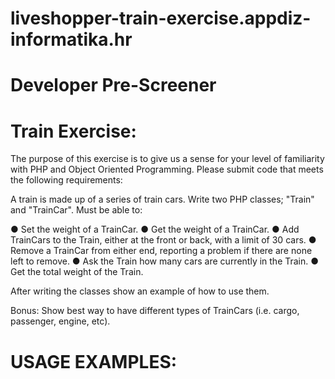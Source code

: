 # liveshopper-train-exercise.appdiz-informatika.hr

# Developer Pre-Screener

# Train Exercise:

The purpose of this exercise is to give us a sense for your level of familiarity with PHP and Object Oriented Programming. Please submit code that meets the following requirements:

A train is made up of a series of train cars. Write two PHP classes; "Train" and "TrainCar".
Must be able to:

● Set the weight of a TrainCar.
● Get the weight of a TrainCar.
● Add TrainCars to the Train, either at the front or back, with a limit of 30 cars.
● Remove a TrainCar from either end, reporting a problem if there are none left to remove.
● Ask the Train how many cars are currently in the Train.
● Get the total weight of the Train.

After writing the classes show an example of how to use them.

Bonus: Show best way to have different types of TrainCars (i.e. cargo, passenger, engine, etc).


# USAGE EXAMPLES:

